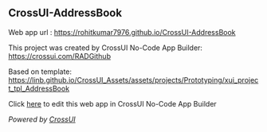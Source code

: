 ## CrossUI-AddressBook
Web app url : https://rohitkumar7976.github.io/CrossUI-AddressBook

This project was created by CrossUI No-Code App Builder: https://crossui.com/RADGithub

Based on template: https://linb.github.io/CrossUI_Assets/assets/projects/Prototyping/xui_project_tpl_AddressBook

Click [here](https://crossui.com/RADGithub/#!from=github&owner=rohitkumar7976&repo=CrossUI-AddressBook) to edit this web app in CrossUI No-Code App Builder

<i>Powered by [CrossUI](https://crossui.com)</i>
